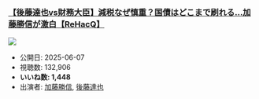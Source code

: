 ### [【後藤達也vs財務大臣】減税なぜ慎重？国債はどこまで刷れる…加藤勝信が激白【ReHacQ】](https://www.youtube.com/watch?v=kqGtFmLqP3g)
[![](https://img.youtube.com/vi/kqGtFmLqP3g/sddefault.jpg)](https://www.youtube.com/watch?v=kqGtFmLqP3g)
-   公開日: 2025-06-07
-   視聴数: 132,906
-   **いいね数: 1,448**
-   出演者: [加藤勝信](/rehacq_fan/people/加藤勝信 "wikilink"), [後藤達也](/rehacq_fan/people/後藤達也 "wikilink")
